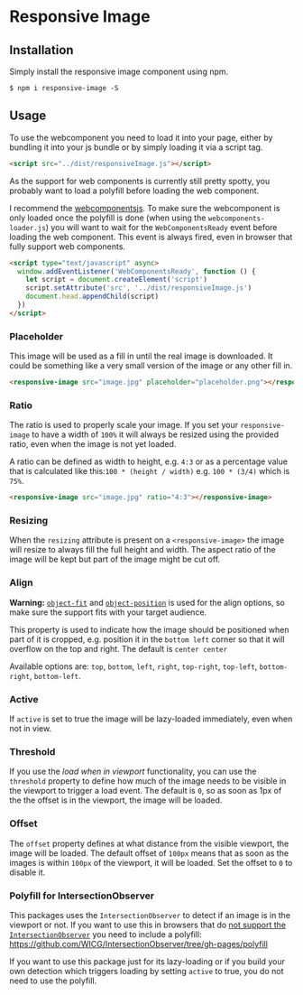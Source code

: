 # Responsive Image
## Installation
Simply  install the responsive image component using npm.
```
$ npm i responsive-image -S
```
## Usage
To use the webcomponent you need to load it into your page, either by bundling it into your js bundle or by simply loading it via a script tag.

```html
<script src="../dist/responsiveImage.js"></script>
```

As the support for web components is currently still pretty spotty, you probably want to load a polyfill before loading the web component.

I recommend the [webcomponentsjs](https://github.com/webcomponents/webcomponentsjs). To make sure the webcomponent is only loaded once the polyfill is done (when using the `webcomponents-loader.js`) you will want to wait for the `WebComponentsReady` event before loading the web component. This event is always fired, even in browser that fully support web components.

```html
<script type="text/javascript" async>
  window.addEventListener('WebComponentsReady', function () {
    let script = document.createElement('script')
    script.setAttribute('src', '../dist/responsiveImage.js')
    document.head.appendChild(script)
  })
</script>
```

### Placeholder
This image will be used as a fill in until the real image is downloaded. It could be something like a very small version of the image or any other fill in.

```html
<responsive-image src="image.jpg" placeholder="placeholder.png"></responsive-image>
```

### Ratio
The ratio is used to properly scale your image. If you set your `responsive-image` to have a width of `100%` it will always be resized using the provided ratio, even when the image is not yet loaded.

A ratio can be defined as width to height, e.g. `4:3` or as a percentage value that is calculated like this:`100 * (height / width)` e.g. `100 * (3/4)` which is `75%`.

```html
<responsive-image src="image.jpg" ratio="4:3"></responsive-image>
```

### Resizing
When the `resizing` attribute is present on a `<responsive-image>` the image will resize to always fill the full height and width. The aspect ratio of the image will be kept but part of the image might be cut off.

### Align
**Warning:** [`object-fit`](https://caniuse.com/#search=object-fit) and [`object-position`](https://caniuse.com/#search=object-fit) is used for the align options, so make sure the support fits with your target audience.

This property is used to indicate how the image should be positioned when part of it is cropped, e.g. position it in the `bottom left` corner so that it will overflow on the top and right. The default is `center center`

Available options are: `top`, `bottom`, `left`, `right`, `top-right`, `top-left`, `bottom-right`, `bottom-left`.

### Active
If `active` is set to true the image will be lazy-loaded immediately, even when not in view.

### Threshold
If you use the *load when in viewport* functionality, you can use the `threshold` property to define how much of the image needs to be visible in the viewport to trigger a load event. The default is `0`, so as soon as 1px of the the offset is in the viewport, the image will be loaded.

### Offset
The `offset` property defines at what distance from the visible viewport, the image will be loaded. The default offset of `100px` means that as soon as the images is within `100px` of the viewport, it will be loaded. Set the offset to `0` to disable it.

### Polyfill for IntersectionObserver
This packages uses the `IntersectionObserver` to detect if an image is in the viewport or not. If you want to use this in browsers that do [not support the `IntersectionObserver`](http://caniuse.com/#search=IntersectionObserver) you need to include a polyfill: https://github.com/WICG/IntersectionObserver/tree/gh-pages/polyfill

If you want to use this package just for its lazy-loading or if you build your own detection which triggers loading by setting `active` to true, you do not need to use the polyfill.
